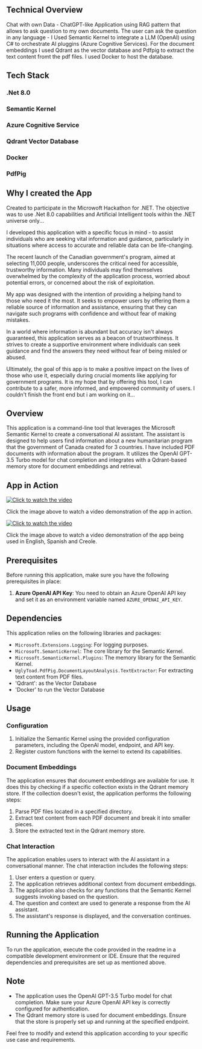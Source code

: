 ## Technical Overview 
Chat with own Data - ChatGPT-like Application using RAG pattern that allows to ask question to my own documents.  The user can ask the question in any language  - I Used Semantic Kernel to integrate a LLM (OpenAI) using C# to orchestrate AI pluggins (Azure Cognitive Services).  For the document embeddings I used Qdrant as  the vector database and Pdfpig to extract the text content fromt the pdf files. I used Docker to host the database.

## Tech Stack 
### .Net 8.0
### Semantic Kernel
### Azure Cognitive Service
### Qdrant Vector Database
### Docker 
### PdfPig


## Why I created the App

Created to participate in the Microwoft Hackathon for .NET.  The objective was to use .Net 8.0 capabilities and Artificial Intelligent tools within the .NET universe only...

I developed this application with a specific focus in mind - to assist individuals who are seeking vital information and guidance, particularly in situations where access to accurate and reliable data can be life-changing.

The recent launch of the Canadian government's program, aimed at selecting 11,000 people, underscores the critical need for accessible, trustworthy information. Many individuals may find themselves overwhelmed by the complexity of the application process, worried about potential errors, or concerned about the risk of exploitation.

My app was designed with the intention of providing a helping hand to those who need it the most. It seeks to empower users by offering them a reliable source of information and assistance, ensuring that they can navigate such programs with confidence and without fear of making mistakes.

In a world where information is abundant but accuracy isn't always guaranteed, this application serves as a beacon of trustworthiness. It strives to create a supportive environment where individuals can seek guidance and find the answers they need without fear of being misled or abused.

Ultimately, the goal of this app is to make a positive impact on the lives of those who use it, especially during crucial moments like applying for government programs. It is my hope that by offering this tool, I can contribute to a safer, more informed, and empowered community of users.  I couldn't finish the front end but i am working on it...

## Overview

This application is a command-line tool that leverages the Microsoft Semantic Kernel to create a conversational AI assistant. The assistant is designed to help users find information about a new humanitarian program that the government of Canada created for 3 countries.  I have included PDF documents with information about the program. It utilizes the OpenAI GPT-3.5 Turbo model for chat completion and integrates with a Qdrant-based memory store for document embeddings and retrieval.

## App in Action

[![Click to watch the video](https://img.youtube.com/vi/qjx3xT90kTg/0.jpg)](https://www.youtube.com/watch?v=qjx3xT90kTg)

Click the image above to watch a video demonstration of the app in action.

[![Click to watch the video](https://img.youtube.com/vi/tbobjZFNelA/0.jpg)](https://www.youtube.com/watch?v=tbobjZFNelA)

Click the image above to watch a video demonstration of the app being used in English, Spanish and Creole.

## Prerequisites

Before running this application, make sure you have the following prerequisites in place:

1. **Azure OpenAI API Key**: You need to obtain an Azure OpenAI API key and set it as an environment variable named `AZURE_OPENAI_API_KEY`.

## Dependencies

This application relies on the following libraries and packages:

- `Microsoft.Extensions.Logging`: For logging purposes.
- `Microsoft.SemanticKernel`: The core library for the Semantic Kernel.
- `Microsoft.SemanticKernel.Plugins`: The memory library for the Semantic Kernel.
- `UglyToad.PdfPig.DocumentLayoutAnalysis.TextExtractor`: For extracting text content from PDF files.
- 'Qdrant': as the Vector Database
- 'Docker' to run the Vector Database

## Usage

### Configuration

1. Initialize the Semantic Kernel using the provided configuration parameters, including the OpenAI model, endpoint, and API key.
2. Register custom functions with the kernel to extend its capabilities.

### Document Embeddings

The application ensures that document embeddings are available for use. It does this by checking if a specific collection exists in the Qdrant memory store. If the collection doesn't exist, the application performs the following steps:

1. Parse PDF files located in a specified directory.
2. Extract text content from each PDF document and break it into smaller pieces.
3. Store the extracted text in the Qdrant memory store.

### Chat Interaction

The application enables users to interact with the AI assistant in a conversational manner. The chat interaction includes the following steps:

1. User enters a question or query.
2. The application retrieves additional context from document embeddings.
3. The application also checks for any functions that the Semantic Kernel suggests invoking based on the question.
4. The question and context are used to generate a response from the AI assistant.
5. The assistant's response is displayed, and the conversation continues.

## Running the Application

To run the application, execute the code provided in the readme in a compatible development environment or IDE. Ensure that the required dependencies and prerequisites are set up as mentioned above.

## Note

- The application uses the OpenAI GPT-3.5 Turbo model for chat completion. Make sure your Azure OpenAI API key is correctly configured for authentication.
- The Qdrant memory store is used for document embeddings. Ensure that the store is properly set up and running at the specified endpoint.

Feel free to modify and extend this application according to your specific use case and requirements.
